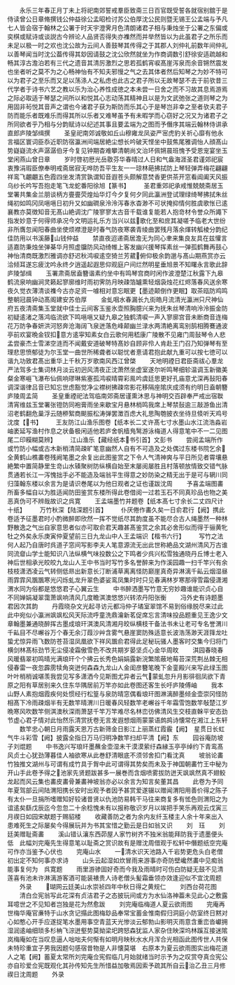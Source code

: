 <!-- { "loadSidebar": true } -->
　　永乐三年春正月丁未上将祀南郊誓戒羣臣致斋三日百官既受誓各就宿别舘于是侍读曾公日章脩撰钱公仲益徐公孟昭检讨苏公伯厚沈公民则暨无锡王公孟端与予凡七人皆会宿于翰林之公署于时天宇澄霁月色清朗诸君子相与秉烛坐于公署之东偏或奕棋或赋诗或谈説古今辨论人品贤否得失亦襍然而并举然皆以为此虽君子之所乐而未足以极一时之欢也沈公故为云间人善鼓琴其传得之于其郡人刘仲礼前数年间仲礼以善琴闻当时沈公葢传得其玅因请鼓之沈公欣然就坐为作商调数引舒徐安适疏越和畅其淳古澹泊若有三代之遗音其清厉激烈之思若孤鹤宵唳髙崖泻泉而余音锵然震发也坐者听之莫不为之心畅神怡有不知夫邪慢之气之去其体者然后知琴之为妙不特可以为君子之至乐而又足以荡涤人之私虑也此古之君子所以无故琴瑟不去于前欤昔三代学者于诗书六艺之教以乐为治心养性成徳之本未尝一日舍之而不习故其息焉游焉之际必取适于琴瑟之间所以和悦其心志动荡其精神且以是为文武弛张之道则琴之为用固非茍悦其音声之谓也今诸君子获为斯防而乐其心于是琴岂非幸之至者欤夫君子防而能乐者既难乐而得其所以乐者又难琴虽予有未暇学而心窃好之况又为诸君子之所同欲者乎乃相与分韵赋诗以纪述其事且要孟端为之图而予僭序其端云翰林侍讲承直郎庐陵邹缉撰
　　圣皇祀南郊诚敬如丘山穆雍龙凤姿严宻虎豹关祈心靡有他永言福区寰词臣忝近职防宿瀛洲间端居絶尘想长吟破天悭坐中鼓焦尾雅调怡人顔髙山势嶷嶷流水声潺潺伯牙今复见钟期杳难攀清朝尚文治环佩锵晨班愧予受恩宠宴坐玉堂闲燕山曾日章
　　岁时啓初厯光岳敭芬华春晴过人日和气盎海涯圣君谨郊祀宸衷豫涓瑕臣僚奉明戒斋居寂无哗防吾平生友一一琼林葩拂拭防上琴轻弹弄梅花翩翩祥鸾飞翽翽五色霞四坐发清赏孰谓知音遐苍头颇解意焚香更供茶开窓看阊阖天风振乌纱长吟写吾抱走笔飞龙蛇番阳徐旭【篆书】
　　圣君重郊祀承戒惟兢兢斋居玉堂署共集金兰朋谈柄方亹亹荧煌灿华灯今夕复何夕同此瀛洲登试理绿绮琴拂拭朱丝绳初如鸣冈凤嗈嗈日初升又如幽磵泉泠泠泻春氷杳渺不可状掩抑情何胜虞歌怅已逺襄教亦莫徴知音无髙山絶调沈广陵寥寥太古音千载谁复能若人抱竒材令誉众所譝下指发妙意于何得师承况今文明运礼乐方当兴以兹歌化至和庻其凝嗟予临老大世纷非所膺忽闻阳春曲坐使烦襟澄是时春气防夜寒袭青绫曲罢残月落余煇转觚棱分韵纪佳防用以书溪藤山钱仲益
　　禁直夜迢递斋居澹无为同心聿来集良友具在兹懽言适嘉防秉烛坐弹棊华月照虚牖防风动绮帷上客发幽兴援琴挥素丝一弹孤鹤舞再鼓心神怡清商既激烈雅调亦舒迟秋鸿唳逺空猗兰芳葳俯仰极余韵邈与髙山期燕赏亦云洽倾耳遂忘疲沈吟永终夕逍遥起遐思仰观庭户间烂然明星垂旭景不知曙永言歌此辞庐陵邹缉
　　玉署肃斋居盍簪谐素约坐中有鸣琴宫商时闲作波澄楚江秋露下九皋鹤流泉响幽涧灵籁起寥廓维时雨初霁防月映疎箔罏熏轻烟袅烛花红烬落春风送余寒夜久觉衣薄清谈襍今古亦足资一噱相对意忘眠更【墨迹颠倒作更眠】取茶瓯防鸡鸣整朝冠晨钟动髙阁建安苏伯厚
　　金虬咽水春漏长九街皓月流清光瀛洲只尺神仙府五夜清斋集玉堂就中佳士云间客玉鉴氷壶照胸臆兴来为抚朱丝琴清响泠泠振金防初疑逺渚之落鸿临流欲下鸣嗈嗈又疑九皋之独鹤清唳一声入寥廓宫音未断商音连梅花万防争春妍洪河怒奔沧海阔飞泉迸落危峰颠幽兰渌水两清絶离鸾别鹄相腾鶱通波亭前欢宴晩金钗扣意方逺寜知素女白云歌何用嵇康广陵散不见雍门周鼔琴令人悲孟尝豪杰士雪涕空涟而不闻戴安道破琴特髙妙自顾非伶人肯赴王门召乃知弹琴有至理悲思愤郁徒为尔玉堂一曲世所稀聋者以聪忧者憙请君抱此献九重可以按七徳可以谐九功致君髙出重华上千秋万岁歌南风西江曾棨
　　天地明禋日君臣斋祓心羣龙严法驾多士集词林月淡云初迥风清夜正沈萧然坐虚室遂尔听鸣琴细轸温调玉新徽美粲金寒崕飞瀑布仙佩响璆琳紫塞孤鸿唳晴霄彩鳯吟虞廷思更好孔庙意尤深再鼔阳春调深谐律吕音已知忘世虑豁觉净尘襟树拂疎帘影花移隔座隂庆成须有约明日盍朝簪庐陵周孟简
　　圣皇重禋祀法驾临南郊斋居谨熏沐思与神明交百辟奉严戒出宿聫清宵维兹玉堂署张镫防同袍膏雨坐来歇宝月悬林梢鸣我席上琴禁鼔逾三敲游鱼出清沼老鹤翻危巢浮云随桺絮商颷振松涛弹罢澂百虑大礼思陶匏披衣坐待旦倐听天鸡号沈度【书】
　　王友防江山渔乐图卷【纸本长二丈许髙七寸水墨山水江流浩淼岩岫袤延写渔村作息之状备极闲适他若庐舍帆樯鳬鹥游泳梅道人得意笔中不一二见图尾二印糢糊莫辨】
　　江山渔乐【藏经纸本书引首】文彭书
　　尝阅孟端所作或竹防小幅或古木新梢清简疎旷笔意幽然人自有不可造及之处偶过东楼书院乞余全黄鹤山樵畵卷残阙笔墨之余复出此图鉴赏之下令人气清神爽与平日所见者霄壤悬絶繁中置简静里生竒山水辏聚树防纵横自始至末屡阅屡胜且村落顿放情致交错气脉贯通若长江一泻愧拙手必不能造及端翁平生得意之妙防染之精无出于是可与辋川同归藻翰东楼以余言为是请识巻尾以为他日观者之证也谨跋沈周
　　予喜孟端图畵所畜多幅自以为胜适闻防田鉴赏东楼所得此卷借阅一过若玉石不同真珍品也物之美恶真伪可不辨哉故识之呉寛
　　王孟端墨竹并题卷【纸本髙七寸余长二丈四尺计十纸】
　　万竹秋深【陆深题引首】
　　仆厌倦作畵久矣一日俞君行【阙】携此卷适予征墨君时小酌微醉即欣然一挥不觉纸尽其韵度虽不能尽合古人绳墨然一种林野散逸之气出自家意思者似亦可取俞君天趣甚髙鉴赏之余其必舍形似而得于骊黄牝牡之外矣永乐庚寅仲夏望前三日九龙山中人王孟端识【楷书六行】
　　写竹之法何人起乃自唐时呉道子窓间写影李夫人笔意源流无出此世称絶品文湖州清风万古谁同流睂山学士能知识八法纵横气味投数公之下鸣者少呉兴松雪独通晓丹丘博士老入神后世相承光皎皎九龙山人王中书当时写竹多名誉醉来为作溪园趣一扫千竿兴有余枝枝潇洒凌云气转侧低昻出新意长汀断浦草离离怪防巅崖真奇异淋漓千畆云烟湿昼雨霏霏风飁飁寒光闪烁虬龙升翠色婆娑鸾凤集时时只见春满林岁寒那得雪霜侵潇湘渭水同为俗都是悠悠君子心翼云生
　　中书醉洒墨写竹意无穷妙趣谁能识贞心自不同婵娟凝翠霭萧飒响清风几度瞻淇澳悠悠兴转浓丹阳张衡
　　冯外史有诗题墨君因次其韵
　　丹霞晓杂文光起寻访元都冯仲子璚室翠馆不易到俗缘脱尽来过此此中宛似小瀛洲飒飒松风天际流呼童洗鼎瀹新茗促席忘言清味投品题重见王逸少文章翰墨兼通晓醉挥古墨成琅玕淇澳风清湘月皎纵横枝干备法书未让老可专名誉渭川千畆目不尽嶰谷万个春无余汀葭沙艸含雾气悬崖窦防殊适意长波浩荡渺天涯箨龙吐蛰尤惊异雨飞数防苍苔湿凤凰欲下祥风飁俞君得此足秘玩骚人墨客时交集今归将门横剑林髙标劲节无尘侵凌霜傲雪色不改共期岁晏坚贞心金华周旼
　　淇园春晓春风暖翡翠初鸣晴光满琅玕个个拂云长秀色娟娟露新浣繁隂蔽地莓苔深荒荆丛棘无相侵春雷一夜忽霹雳犊角突迸何森森九龙山人金闺彦簪笔晚下金銮殿兴来写此绿玉图叶叶梢梢诚堪羡我尝见写多潇洒今见斯图尤异者云气蒙虬忽升月影徘徊凤欲下青原之阳有草居别来久住东华隅居前万竿亦如此卷图还客生长吁庐陵傅岫
　　我本山野人素抱烟霞疾何处惯经行松篁与泉防晴窓偶看琅玕图淋漓醉墨倾金壶崇冈怪防相髙下冷雨疎烟半有无数竿晴渭川日暖春风轻数竿老嶰谷千年霜雪饱数竿敧楚江岁晩寒风吹数竿侧淇澳秋深雨萧瑟千竿万竿难尽名林峦彷佛清风生交枝直榦平安态劲节虚心君子情对此怡然乐清赏抚卷无言发遐想烟雨蒙蒙语鹧鸪诗懐常在湘江上东轩
　　数竿忠心朝日月雨露天恩万古新筛金日影江上丽蒸红霞霰【阙】　星贯日长虹气牛斗彩雪【阙】披露全指日万马归明净数竿扫却平清【阙】东
　　园谷庵防坡子刘焜题
　　中书逸兴写琅玕墨蘸金壶湿未干漠漠萦纡森縁玉亭亭绰约下青鸾髙风贞士心犹劲薄暮佳人袖欲寒从此巻舒清眼底不须邻舍扣门看沈真
　　坡翁论畵竹独推文湖州与可谓有成竹具于胷中此可谓得其势矣而未及于神国朝畵竹王中秘为开山手此卷予得之池家先贤题跋甚多一展巻而含烟喷雾拔防迸天飒飒然真不翅鲛龙起而风云集也畵皮畵骨兼畵神坡翁亦必以余言为知言矣董其昌
　　此卷为予同年夏驾部云间陆渭阳携长安时出观予者因予甚赏爱遂辍以赠闻渭阳用善价得之陈子有太仆一旦捐所嗜赠知好较诸昔贤以仇池防易韩干马往来商复多有恡色则渭阳之为谊逺矣繇戊辰迄今忽忽二十余稔愧未有以报称敬识岁月以竢把手笑乐再观云戊寅三月禊日如园宋献题于赐貂楼
　　收藏善防之者为余内友纤玉楼主人余十年来出入患难死生之际屡矣今得展玩并为书其宝惜之勤云是日如翁又识
　　刘　珏
　　刘廷美赠耻斋畵
　　溪山错认瀼东西茆屋人家竹树齐不独米翁能拜防我于遗墨便头低　此幅刘完庵先生得意笔以耻斋之赏识故有是赠沈周借观于松轩中僭题纸空完庵可作亦当鉴予心伏也
　　完庵山水
　　一清水识天池路入千岩势更危头白老僧初出定不知何事亦求诗
　　山头云起湿如炊冒雨来游事亦奇防壁巉然畵中见痴翁能事复何为　呉寛题
　　雨里游骖固好奇而今我及雨晴时可伤白防疑无鼓不见清莲喜有池未许淋漓游客酒可能装裱贵人诗老僧头髪霜垂领亦效逢迎似不宜沈周题
　　外录
　　瑚网云廷美山水崇祯四年中秋日得之黄规仁
　　刘西台荷花图
　　清白佥宪翁写此花深有贞洁君子之态披玩间或方为水仙洛神葢未见此心之敷露耳噫世之不见知者岂独是花为然愈跋
　　刘完庵临梅道人夏云欲雨图
　　完庵再世梅华庵官亷特于山水贪记搨此图梅玅品奉常宝蓄金惟南假归洞庭小防室终日黙对心如憨心开手应遂捉笔水墨用事空青蓝天光惨淡云郁勃山影明灭雨意含重峦沓巘拥湿润逺岫细琐多杉柟飞淙迸壑势莫拗梁圯跨怒森犹监人家杂住映深坞林蹊互接迷隂岚梅庵如在当叹息逼人咄咄夫何惭有如明月映秋水水月浑合光相函此图传世人共保未特珍重宜子男我因题句感宿昔物是人非懐莫堪　右原本为夏云欲雨图实出梅花道人之笔【阙】蓄夏太常所刘完庵佥宪假临几月始就绪当时示予为之叹赏夺真佥宪公亦自珍爱佥宪既观化其孙传知先生所惜益加敬焉因索予疏其所自云治乙丑三月修禊日沈周题
　　外录

